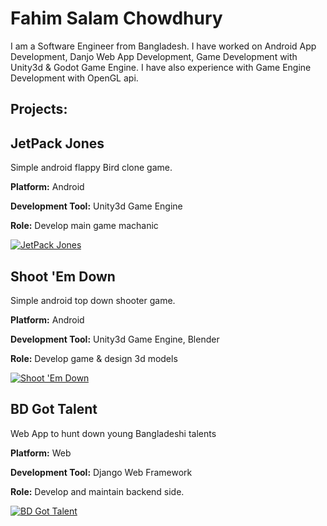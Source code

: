 # Fahim Salam Chowdhury

I am a Software Engineer from Bangladesh. I have worked on Android App Development, Danjo Web App Development, Game Development with Unity3d & Godot Game Engine. I have also experience with Game Engine Development with OpenGL api.


## Projects:



JetPack Jones
-------------

Simple android flappy Bird clone game.

**Platform:** Android

**Development Tool:** Unity3d Game Engine

**Role:** Develop main game machanic

[![JetPack Jones](https://lh3.googleusercontent.com/MRYE_0RFtCfx1afO9N1yWfcQf-e0MIMBsBclKUExb_oYKwmk2bq1z3SM_8993rgHyA=s180)](https://fahim44.github.io/JetPack-Jones/ "Simple android flappy Bird clone game")



Shoot 'Em Down
--------------

Simple android top down shooter game.

**Platform:** Android

**Development Tool:** Unity3d Game Engine, Blender

**Role:** Develop game & design 3d models

[![Shoot 'Em Down](https://lh3.googleusercontent.com/l6oSPBvh4h2sBjonT78oMneQ3SZrmfsBkz1JfCsYn9b_X53O1f_Pacm7cbIN63ShSupV=s180)](https://fahim44.github.io/Shoot-em-down/ "Simple android top down shooter game")




BD Got Talent
-------------

Web App to hunt down young Bangladeshi talents

**Platform:** Web

**Development Tool:** Django Web Framework

**Role:** Develop and maintain backend side.

[![BD Got Talent](https://i.postimg.cc/mDwyrnJV/Logo2.png)](https://www.bdgottalent.com/ "BDGotTalent")
